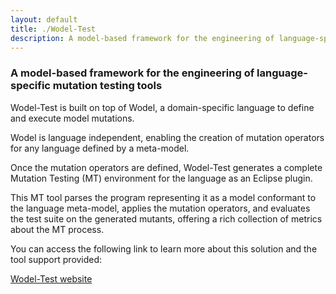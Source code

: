 ```yaml
---
layout: default
title: ./Wodel-Test
description: A model-based framework for the engineering of language-specific mutation testing tools
---
```

### A model-based framework for the engineering of language-specific mutation testing tools
Wodel-Test is built on top of Wodel, a domain-specific language to define and execute model mutations.

Wodel is language independent, enabling the creation of mutation operators for any language defined by a meta-model.

Once the mutation operators are defined, Wodel-Test generates a complete Mutation Testing (MT) environment for the language as an Eclipse plugin.

This MT tool parses the program representing it as a model conformant to the language meta-model, applies the mutation operators, and evaluates the test suite on the generated mutants, offering a rich collection of metrics about the MT process.

You can access the following link to learn more about this solution and the tool support provided:

[Wodel-Test website](https://gomezabajo.github.io/Wodel/Wodel-Test/)